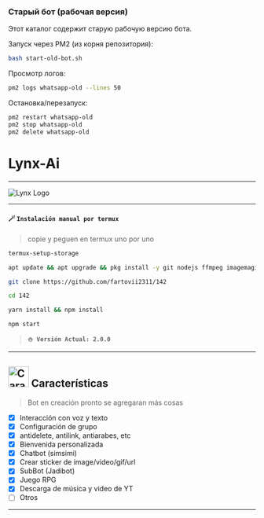 ### Старый бот (рабочая версия)

Этот каталог содержит старую рабочую версию бота.

Запуск через PM2 (из корня репозитория):

```bash
bash start-old-bot.sh
```

Просмотр логов:

```bash
pm2 logs whatsapp-old --lines 50
```

Остановка/перезапуск:

```bash
pm2 restart whatsapp-old
pm2 stop whatsapp-old
pm2 delete whatsapp-old
```

# Lynx-Ai

---------
<img src="[https://i.pinimg.com/736x/55/d5/dc/55d5dca73549ca8aeeffe40b72f0af12.jpg](https://i.ibb.co/MD0zxk05/Whats-App-Image-2025-06-24-at-15-58-05.jpg)" alt="Lynx Logo"> 

---------

#### **🪄 `Instalación manual por termux`**
> copie y peguen en termux uno por uno 
```bash
termux-setup-storage
```

```bash
apt update && apt upgrade && pkg install -y git nodejs ffmpeg imagemagick yarn
```

```bash
git clone https://github.com/fartovii2311/142
```

```bash
cd 142
```

```bash
yarn install && npm install
```

```bash
npm start
```

> **`⛄ Versión Actual: 2.0.0`**

---------

## <img src="https://i.pinimg.com/originals/73/69/6e/73696e022df7cd5cb3d999c6875361dd.gif" alt="Características" width="42" height="42"> Características

> Bot en creación pronto se agregaran más cosas 

- [x] Interacción con voz y texto
- [x] Configuración de grupo
- [x] antidelete, antilink, antiarabes, etc
- [x] Bienvenida personalizada
- [x] Chatbot (simsimi)
- [x] Crear sticker de image/video/gif/url
- [x] SubBot (Jadibot)
- [x] Juego RPG
- [x] Descarga de música y video de YT
- [ ] Otros

----------

